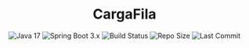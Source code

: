 <h1 align="center">CargaFila</h1>

<p align="center">
  <!-- Badges alinhadas horizontalmente -->
  <img src="https://img.shields.io/badge/Java-17-orange" alt="Java 17"/>
  <img src="https://img.shields.io/badge/Spring%20Boot-3.x-brightgreen" alt="Spring Boot 3.x"/>
  <img src="https://github.com/augustomello09/CargaFila/actions/workflows/develop.yml/badge.svg" alt="Build Status"/>
  <img src="https://img.shields.io/github/repo-size/augustomello09/CargaFila" alt="Repo Size"/>
  <img src="https://img.shields.io/github/last-commit/augustomello09/CargaFila" alt="Last Commit"/>
</p>
